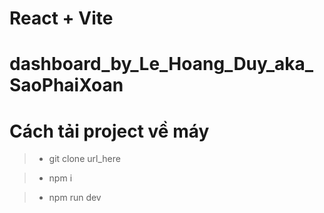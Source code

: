 # React + Vite

# dashboard_by_Le_Hoang_Duy_aka_SaoPhaiXoan

# Cách tải project về máy

> - git clone url_here

> - npm i

> - npm run dev
